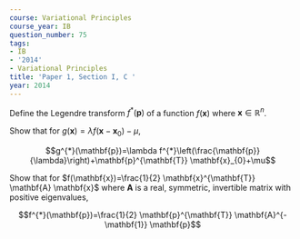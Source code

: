 ```yaml
---
course: Variational Principles
course_year: IB
question_number: 75
tags:
- IB
- '2014'
- Variational Principles
title: 'Paper 1, Section I, C '
year: 2014
---
```




Define the Legendre transform $f^{*}(\mathbf{p})$ of a function $f(\mathbf{x})$ where $\mathbf{x} \in \mathbb{R}^{n}$.

Show that for $g(\mathbf{x})=\lambda f\left(\mathbf{x}-\mathbf{x}_{0}\right)-\mu$,

$$g^{*}(\mathbf{p})=\lambda f^{*}\left(\frac{\mathbf{p}}{\lambda}\right)+\mathbf{p}^{\mathbf{T}} \mathbf{x}_{0}+\mu$$

Show that for $f(\mathbf{x})=\frac{1}{2} \mathbf{x}^{\mathbf{T}} \mathbf{A} \mathbf{x}$ where $\mathbf{A}$ is a real, symmetric, invertible matrix with positive eigenvalues,

$$f^{*}(\mathbf{p})=\frac{1}{2} \mathbf{p}^{\mathbf{T}} \mathbf{A}^{-\mathbf{1}} \mathbf{p}$$